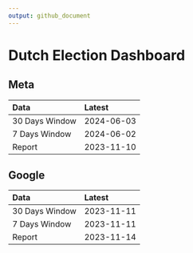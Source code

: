 ```yaml
---
output: github_document
---
```


# Dutch Election Dashboard



## Meta


|Data           |Latest     |
|:--------------|:----------|
|30 Days Window |2024-06-03 |
|7 Days Window  |2024-06-02 |
|Report         |2023-11-10 |

## Google


|Data           |Latest     |
|:--------------|:----------|
|30 Days Window |2023-11-11 |
|7 Days Window  |2023-11-11 |
|Report         |2023-11-14 |
